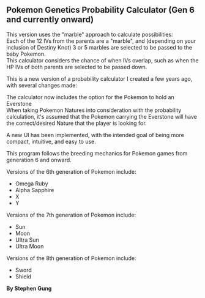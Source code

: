 ## Pokemon Genetics Probability Calculator (Gen 6 and currently onward)

This version uses the "marble" approach to calculate possibilities:<br>
Each of the 12 IVs from the parents are a "marble",
and (depending on your inclusion of Destiny Knot) 3 or 5 marbles are selected to be passed to the baby Pokemon.<br>
This calculator considers the chance of when IVs overlap, such as when the HP IVs of both parents are selected to be passed down.

This is a new version of a probability calculator I created a few years ago, with several changes made:

The calculator now includes the option for the Pokemon to hold an Everstone<br>
When taking Pokemon Natures into consideration with the probability calculation, it's assumed that the Pokemon carrying the Everstone will have the correct/desired Nature that the player is looking for.

A new UI has been implemented, with the intended goal of being more compact, intuitive, and easy to use.

This program follows the breeding mechanics for Pokemon games from generation 6 and onward.<br>

Versions of the 6th generation of Pokemon include:
* Omega Ruby
* Alpha Sapphire
* X
* Y

Versions of the 7th generation of Pokemon include:
* Sun
* Moon
* Ultra Sun
* Ultra Moon

Versions of the 8th generation of Pokemon include:
* Sword
* Shield

**By Stephen Gung**
